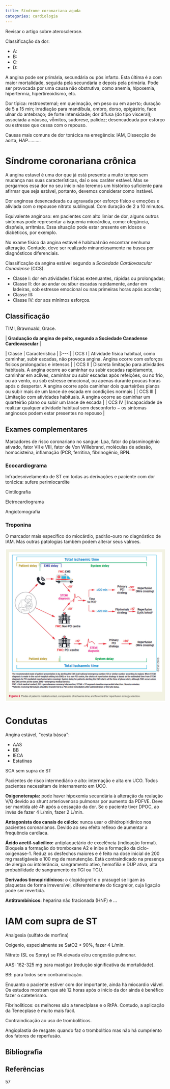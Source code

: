 ```yaml
---
title: Síndrome coronariana aguda
categories: cardiologia
---
```



Revisar o artigo sobre aterosclerose.

Classificação da dor:

* A:
* B:
* C:
* D:


A angina pode ser primária, secundária ou pós infarto. Esta última é a com maior mortalidade, seguida pela secundária e depois pela primária. Pode ser provocada por uma causa não obstrutiva, como anemia, hipoxemia, hipertermia, hipertireoidismo, etc.

Dor típica: restroesternal; em queimação, em peso ou em aperto; duração de 5 a 15 min; irradiação para mandíbula, ombro, dorso, epigástrio, face ulnar do antebraço; de forte intensidade; dor difusa (do tipo visceral); associada a náusea, vỗmitos, sudorese, palidez; desencadeada por esforço ou estresse que cessa com o repouso.

Causas mais comuns de dor torácica na emegência: IAM, Dissecção de aorta, HAP..........


# Síndrome coronariana crônica

A angina estavel é uma dor que já está presente a muito tempo sem mudança nas suas características, daí o seu caráter estável. Mas se pergarmos essa dor no seu início não teremos um histórico suficiente para afirmar que seja estável, portanto, devemos considerar como instável.

Dor anginosa desencadeada ou agravada por esforço físico e emoções e aliviada  com o repousoe nitrato sublingual. Com duração de 2 a 10 minutos.

Equivalente anginoso: em pacientes com alto limiar de dor, alguns outros sintomas pode representar a isquemia miocárdica, como: ofegância, dispńeia, arritmias. Essa situação pode estar presente em idosos e diabéticos, por exemplo.

No exame físico da angina estável é habitual não encontrar nenhuma alteração. Contudo, deve ser realizado minunciosamente na busca por diagnósticos diferenciais.

Classificação da angina estável segundo a *Sociedade Cardiovascular Canadense* (CCS).

* Classe I: dor em atividades físicas extenuantes, rápidas ou prolongadas;
* Classe II: dor ao andar ou sibur escadas rapidamente, andar em ladeiras, sob estresse emocional ou nas primeiras horas após acordar;
* Classe III: 
* Classe IV: dor aos mínimos esforços.


## Classificação

TIMI, Brawnuald, Grace.

| **Graduação da angina de peito, segundo a Sociedade Canadense Cardiovascular** |

| Classe | Característica |
|:---:|
| CCS I | Atividade física habitual, como caminhar, subir escadas, não provoca angina. Angina ocorre com esforços físicos prolongados e intensos |
| CCS II | Discreta limitação para atividades habituais. A angina ocorre ao caminhar ou subir escadas rapidamente, caminhar em aclives, caminhar ou subir escadas após refeições, ou no frio, ou ao vento, ou sob estresse emocional, ou apenas durante poucas horas após o despertar. A angina ocorre após caminhar dois quarteirões planos ou subir mais de um lance de escada em condições normais |
| CCS III | Limitação com atividades habituais. A angina ocorre ao caminhar um quarteirão plano ou subir um lance de escada |
| CCS IV | Incapacidade de realizar qualquer atividade habitual sem desconforto − os sintomas anginosos podem estar presentes no repouso |



## Exames complementares

Marcadores de risco coronariano no sangue: Lpa, fator do plasminogênio ativado, fator VII e VIII, fator de Von Willebrand, moléculas de adesão, homocisteína, inflamação (PCR, ferritina, fibrinogênio, BPN.

### Ecocardiograma

Infradesnivelamento de ST em todas as derivações e paciente com dor torácica: sufere perimiocardite

Cintilografia

Eletrocardiograma

Angiotomografia

### Troponina

O marcador mais específico do miocárdio, padrão-ouro no diagnóstico de IAM. Mas outras patologias também podem alterar seus valroes.



![Revasc](/assets/cardiologia/revasc.jpeg)

# Condutas

Angina estável, "cesta básca":

* AAS
* BB
* IECA
* Estatinas

SCA sem supra de ST

Pacientes de risco intermediário e alto: internação e alta em UCO. Todos pacientes necessitam de internamento em UCO. 

**Oxigenoterapia:** pode haver hipoxemia secundária à alteração da realação V/Q devido ao shunt arteriovenoso pulmonar por aumento da PDFVE. Deve ser mantida até 4h após a cessação da dor. Se o paciente tiver DPOC, ao invés de fazer 4 L/min, fazer 2 L/min.

**Antagonista dos canais de cálcio:** nunca usar o dihidropiridínico nos pacientes coronarianos. Devido ao seu efeito reflexo de aumentar a frequência cardíaca.

**Ácido acetil-salicílico:** antiplaquetário de excelência (indicação formal). Bloqueia a formação do tromboxane A2 e inibe a formação da ciclo-oxigenase-1. Reduz os desfechos maiores e é feito na dose inicial de 200 mg mastigáveis e 100 mg de manutenção. Está contraindicado na presença de alergia ou intolerância, sangramento ativo, hemofilia e DUP ativa, alta probabilidade de sangramento do TGI ou TGU.

**Derivados tienopiridínicos:** o clopidogrel e o prasugel se ligam às plaquetas de forma irreversível, diferentemente do ticagrelor, cuja ligação pode ser revertida.

**Antitrombínicos:** heparina não fracionada (HNF) e ...


# IAM com supra de ST

Analgesia (sulfato de morfina)

Oxigenio, especialmente se SatO2 < 90%, fazer 4 L/min.

Nitrato (SL ou Spray) se PA elevada e/ou congestão pulmonar.

AAS: 162-325 mg para mastigar (redução significativa da mortalidade).

BB: para todos sem contraindicação.


Enquanto o paciente estiver com dor importante, ainda há miocardio viável. Os estudos mostram que até 12 horas após o início da dor ainda é benéfico fazer o cateterismo.

Fibrinolíticos: os melhores são a teneclplase e o RtPA. Contudo, a aplicação da Tenecplase é muito mais fácil.

Contraindicação ao uso de trombolíticos.

Angioplastia de resgate: quando faz o trombolítico mas não há cumpriento dos fatores de reperfusão.


## Bibliografia


## Referências

57